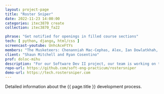 ```yaml
---
layout: project-page
title: "Roster Sniper"
date: 2022-11-23 14:00:00
categories: itec3870 create
collection: itec3870_fa22

phrase: "Get notified for openings in filled course sections"
tech: [ python, django, html/css ]
screencast-youtube: UnhcAceFtYs
members: "The Musketeers: Chenanniah Mac-Cephas, Alex, Ian Dowlatkhah, Justin Sandman"
client: "Shaun Mitchell and Ryan Cosentino"
prof: doloc-mihu
description: "For our Software Dev II project, our team is working on the Roster Sniper website. The purpose of this site is to assist students in finding and getting a spot in classes that they want and that best suit their needs, and the end goal is to help remove some of the stress that students have when picking courses. Traditionally, students would have to constantly check back on the course registration website if a class they want or need has any open spots. However, with Roster Sniper, students can now simply select classes that to “watch,” and they will be notified as soon as a spot opens up in that section."
repo-url: https://github.com/soft-eng-practicum/rostersniper
demo-url: https://tech.rostersniper.com
---
```


Detailed information about the {{ page.title }} development process.

<!-- lightgallery -->
<script src="https://code.jquery.com/jquery-2.2.4.min.js"></script>
<script src="https://cdn.jsdelivr.net/lightgallery/1.3.7/js/lightgallery.min.js"></script>
<script src="https://cdn.jsdelivr.net/g/lg-zoom"></script>

<script type="text/javascript">
    $(document).ready(function() {
    $("body").lightGallery({
    zoom: true,
    selector: 'a#lightgallery',
    selectWithin: 'body'
    });
    });
</script>

[ggc]: http://www.ggc.edu
[gunay-ggc]: http://www.ggc.edu/about-ggc/directory/cengiz-gunay
[doloc-ggc]: http://www.ggc.edu/about-ggc/directory/anca-doloc-mihu
